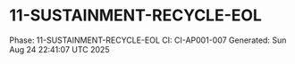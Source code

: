 # 11-SUSTAINMENT-RECYCLE-EOL
Phase: 11-SUSTAINMENT-RECYCLE-EOL
CI: CI-AP001-007
Generated: Sun Aug 24 22:41:07 UTC 2025
